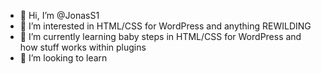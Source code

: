 - 👋 Hi, I’m @JonasS1
- 👀 I’m interested in HTML/CSS for WordPress and anything REWILDING
- 🌱 I’m currently learning baby steps in HTML/CSS for WordPress and how stuff works within plugins
- 💞️ I’m looking to learn

<!---
JonasS1/JonasS1 is a ✨ special ✨ repository because its `README.md` (this file) appears on your GitHub profile.
You can click the Preview link to take a look at your changes.
--->
